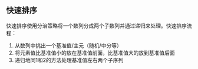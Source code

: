 ## 快速排序
快速排序使用分治策略将一个数列分成两个子数列并通过递归来处理。快速排序流程：
1. 从数列中挑出一个基准值/主元（随机/中分等）
2. 将元素值比基准值小的放在基准值前面，比基准值大的放到基准值后面
3. 递归地同1和2的方法处理基准值左右两个子序列
